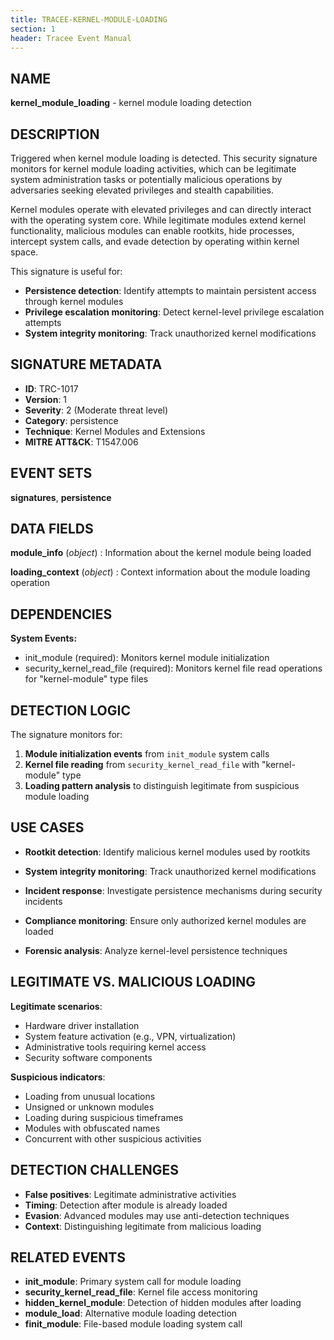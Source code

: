 ```yaml
---
title: TRACEE-KERNEL-MODULE-LOADING
section: 1
header: Tracee Event Manual
---
```


## NAME

**kernel_module_loading** - kernel module loading detection

## DESCRIPTION

Triggered when kernel module loading is detected. This security signature monitors for kernel module loading activities, which can be legitimate system administration tasks or potentially malicious operations by adversaries seeking elevated privileges and stealth capabilities.

Kernel modules operate with elevated privileges and can directly interact with the operating system core. While legitimate modules extend kernel functionality, malicious modules can enable rootkits, hide processes, intercept system calls, and evade detection by operating within kernel space.

This signature is useful for:

- **Persistence detection**: Identify attempts to maintain persistent access through kernel modules
- **Privilege escalation monitoring**: Detect kernel-level privilege escalation attempts
- **System integrity monitoring**: Track unauthorized kernel modifications

## SIGNATURE METADATA

- **ID**: TRC-1017
- **Version**: 1
- **Severity**: 2 (Moderate threat level)
- **Category**: persistence
- **Technique**: Kernel Modules and Extensions
- **MITRE ATT&CK**: T1547.006

## EVENT SETS

**signatures**, **persistence**

## DATA FIELDS

**module_info** (*object*)
: Information about the kernel module being loaded

**loading_context** (*object*)
: Context information about the module loading operation

## DEPENDENCIES

**System Events:**

- init_module (required): Monitors kernel module initialization
- security_kernel_read_file (required): Monitors kernel file read operations for "kernel-module" type files

## DETECTION LOGIC

The signature monitors for:

1. **Module initialization events** from `init_module` system calls
2. **Kernel file reading** from `security_kernel_read_file` with "kernel-module" type
3. **Loading pattern analysis** to distinguish legitimate from suspicious module loading

## USE CASES

- **Rootkit detection**: Identify malicious kernel modules used by rootkits

- **System integrity monitoring**: Track unauthorized kernel modifications

- **Incident response**: Investigate persistence mechanisms during security incidents

- **Compliance monitoring**: Ensure only authorized kernel modules are loaded

- **Forensic analysis**: Analyze kernel-level persistence techniques

## LEGITIMATE VS. MALICIOUS LOADING

**Legitimate scenarios**:
- Hardware driver installation
- System feature activation (e.g., VPN, virtualization)
- Administrative tools requiring kernel access
- Security software components

**Suspicious indicators**:
- Loading from unusual locations
- Unsigned or unknown modules
- Loading during suspicious timeframes
- Modules with obfuscated names
- Concurrent with other suspicious activities

## DETECTION CHALLENGES

- **False positives**: Legitimate administrative activities
- **Timing**: Detection after module is already loaded
- **Evasion**: Advanced modules may use anti-detection techniques
- **Context**: Distinguishing legitimate from malicious loading

## RELATED EVENTS

- **init_module**: Primary system call for module loading
- **security_kernel_read_file**: Kernel file access monitoring
- **hidden_kernel_module**: Detection of hidden modules after loading
- **module_load**: Alternative module loading detection
- **finit_module**: File-based module loading system call